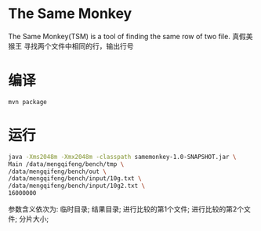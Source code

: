 # The Same Monkey
The Same Monkey(TSM) is a tool of finding the same row of two file.
真假美猴王
寻找两个文件中相同的行，输出行号

# 编译
```bath
mvn package
```


# 运行
```bash
java -Xms2048m -Xmx2048m -classpath samemonkey-1.0-SNAPSHOT.jar \
Main /data/mengqifeng/bench/tmp \
/data/mengqifeng/bench/out \
/data/mengqifeng/bench/input/10g.txt \
/data/mengqifeng/bench/input/10g2.txt \
16000000
```
参数含义依次为:
临时目录;
结果目录;
进行比较的第1个文件;
进行比较的第2个文件;
分片大小;
